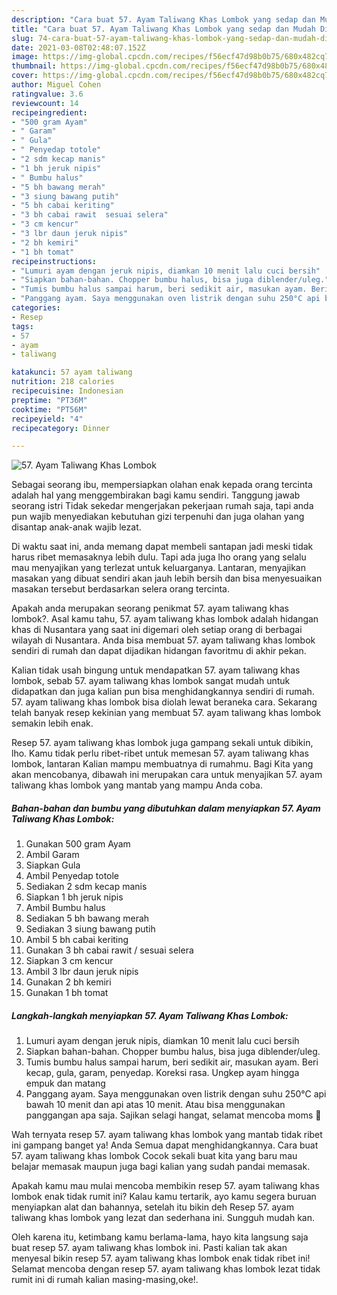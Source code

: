 ```yaml
---
description: "Cara buat 57. Ayam Taliwang Khas Lombok yang sedap dan Mudah Dibuat"
title: "Cara buat 57. Ayam Taliwang Khas Lombok yang sedap dan Mudah Dibuat"
slug: 74-cara-buat-57-ayam-taliwang-khas-lombok-yang-sedap-dan-mudah-dibuat
date: 2021-03-08T02:48:07.152Z
image: https://img-global.cpcdn.com/recipes/f56ecf47d98b0b75/680x482cq70/57-ayam-taliwang-khas-lombok-foto-resep-utama.jpg
thumbnail: https://img-global.cpcdn.com/recipes/f56ecf47d98b0b75/680x482cq70/57-ayam-taliwang-khas-lombok-foto-resep-utama.jpg
cover: https://img-global.cpcdn.com/recipes/f56ecf47d98b0b75/680x482cq70/57-ayam-taliwang-khas-lombok-foto-resep-utama.jpg
author: Miguel Cohen
ratingvalue: 3.6
reviewcount: 14
recipeingredient:
- "500 gram Ayam"
- " Garam"
- " Gula"
- " Penyedap totole"
- "2 sdm kecap manis"
- "1 bh jeruk nipis"
- " Bumbu halus"
- "5 bh bawang merah"
- "3 siung bawang putih"
- "5 bh cabai keriting"
- "3 bh cabai rawit  sesuai selera"
- "3 cm kencur"
- "3 lbr daun jeruk nipis"
- "2 bh kemiri"
- "1 bh tomat"
recipeinstructions:
- "Lumuri ayam dengan jeruk nipis, diamkan 10 menit lalu cuci bersih"
- "Siapkan bahan-bahan. Chopper bumbu halus, bisa juga diblender/uleg."
- "Tumis bumbu halus sampai harum, beri sedikit air, masukan ayam. Beri kecap, gula, garam, penyedap. Koreksi rasa. Ungkep ayam hingga empuk dan matang"
- "Panggang ayam. Saya menggunakan oven listrik dengan suhu 250°C api bawah 10 menit dan api atas 10 menit. Atau bisa menggunakan panggangan apa saja. Sajikan selagi hangat, selamat mencoba moms 💚"
categories:
- Resep
tags:
- 57
- ayam
- taliwang

katakunci: 57 ayam taliwang 
nutrition: 218 calories
recipecuisine: Indonesian
preptime: "PT36M"
cooktime: "PT56M"
recipeyield: "4"
recipecategory: Dinner

---
```



![57. Ayam Taliwang Khas Lombok](https://img-global.cpcdn.com/recipes/f56ecf47d98b0b75/680x482cq70/57-ayam-taliwang-khas-lombok-foto-resep-utama.jpg)

Sebagai seorang ibu, mempersiapkan olahan enak kepada orang tercinta adalah hal yang menggembirakan bagi kamu sendiri. Tanggung jawab seorang istri Tidak sekedar mengerjakan pekerjaan rumah saja, tapi anda pun wajib menyediakan kebutuhan gizi terpenuhi dan juga olahan yang disantap anak-anak wajib lezat.

Di waktu  saat ini, anda memang dapat membeli santapan jadi meski tidak harus ribet memasaknya lebih dulu. Tapi ada juga lho orang yang selalu mau menyajikan yang terlezat untuk keluarganya. Lantaran, menyajikan masakan yang dibuat sendiri akan jauh lebih bersih dan bisa menyesuaikan masakan tersebut berdasarkan selera orang tercinta. 



Apakah anda merupakan seorang penikmat 57. ayam taliwang khas lombok?. Asal kamu tahu, 57. ayam taliwang khas lombok adalah hidangan khas di Nusantara yang saat ini digemari oleh setiap orang di berbagai wilayah di Nusantara. Anda bisa membuat 57. ayam taliwang khas lombok sendiri di rumah dan dapat dijadikan hidangan favoritmu di akhir pekan.

Kalian tidak usah bingung untuk mendapatkan 57. ayam taliwang khas lombok, sebab 57. ayam taliwang khas lombok sangat mudah untuk didapatkan dan juga kalian pun bisa menghidangkannya sendiri di rumah. 57. ayam taliwang khas lombok bisa diolah lewat beraneka cara. Sekarang telah banyak resep kekinian yang membuat 57. ayam taliwang khas lombok semakin lebih enak.

Resep 57. ayam taliwang khas lombok juga gampang sekali untuk dibikin, lho. Kamu tidak perlu ribet-ribet untuk memesan 57. ayam taliwang khas lombok, lantaran Kalian mampu membuatnya di rumahmu. Bagi Kita yang akan mencobanya, dibawah ini merupakan cara untuk menyajikan 57. ayam taliwang khas lombok yang mantab yang mampu Anda coba.

<!--inarticleads1-->

##### Bahan-bahan dan bumbu yang dibutuhkan dalam menyiapkan 57. Ayam Taliwang Khas Lombok:

1. Gunakan 500 gram Ayam
1. Ambil  Garam
1. Siapkan  Gula
1. Ambil  Penyedap totole
1. Sediakan 2 sdm kecap manis
1. Siapkan 1 bh jeruk nipis
1. Ambil  Bumbu halus
1. Sediakan 5 bh bawang merah
1. Sediakan 3 siung bawang putih
1. Ambil 5 bh cabai keriting
1. Gunakan 3 bh cabai rawit / sesuai selera
1. Siapkan 3 cm kencur
1. Ambil 3 lbr daun jeruk nipis
1. Gunakan 2 bh kemiri
1. Gunakan 1 bh tomat




<!--inarticleads2-->

##### Langkah-langkah menyiapkan 57. Ayam Taliwang Khas Lombok:

1. Lumuri ayam dengan jeruk nipis, diamkan 10 menit lalu cuci bersih
1. Siapkan bahan-bahan. Chopper bumbu halus, bisa juga diblender/uleg.
1. Tumis bumbu halus sampai harum, beri sedikit air, masukan ayam. Beri kecap, gula, garam, penyedap. Koreksi rasa. Ungkep ayam hingga empuk dan matang
1. Panggang ayam. Saya menggunakan oven listrik dengan suhu 250°C api bawah 10 menit dan api atas 10 menit. Atau bisa menggunakan panggangan apa saja. Sajikan selagi hangat, selamat mencoba moms 💚




Wah ternyata resep 57. ayam taliwang khas lombok yang mantab tidak ribet ini gampang banget ya! Anda Semua dapat menghidangkannya. Cara buat 57. ayam taliwang khas lombok Cocok sekali buat kita yang baru mau belajar memasak maupun juga bagi kalian yang sudah pandai memasak.

Apakah kamu mau mulai mencoba membikin resep 57. ayam taliwang khas lombok enak tidak rumit ini? Kalau kamu tertarik, ayo kamu segera buruan menyiapkan alat dan bahannya, setelah itu bikin deh Resep 57. ayam taliwang khas lombok yang lezat dan sederhana ini. Sungguh mudah kan. 

Oleh karena itu, ketimbang kamu berlama-lama, hayo kita langsung saja buat resep 57. ayam taliwang khas lombok ini. Pasti kalian tak akan menyesal bikin resep 57. ayam taliwang khas lombok enak tidak ribet ini! Selamat mencoba dengan resep 57. ayam taliwang khas lombok lezat tidak rumit ini di rumah kalian masing-masing,oke!.

